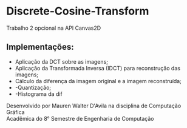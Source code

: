 # Discrete-Cosine-Transform
Trabalho 2 opcional na API Canvas2D

## Implementações:<br/>
* Aplicação da DCT sobre as imagens;<br/>
* Aplicação da Transformada Inversa (IDCT) para reconstrução das imagens;<br/>
* Cálculo da diferença da imagem original e a imagem reconstruída;<br/>
* -Quantização;<br/>
* -Histograma da dif<br/>

Desenvolvido por Mauren Walter D'Avila na disciplina de Computação Gráfica<br/> 
Acadêmica do 8° Semestre de Engenharia de Computação

